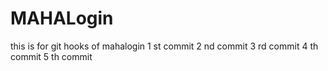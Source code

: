 # MAHALogin
this is for git hooks  of mahalogin
1 st commit
2 nd commit 
3 rd commit
4 th commit
5 th commit

